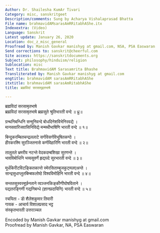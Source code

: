 ```yaml
---
Author: Dr. Shailesha KumAr Tivari
Category: misc, sanskritgeet
Description/comments: Sung by Acharya Vishalaprasad Bhatta
File name: brahmavidAMsarasAmRRitabhAShe.itx
Indexextra: (Video)
Language: Sanskrit
Latest update: January 26, 2020
Location: doc_z_misc_general
Proofread by: Manish Gavkar manishyg at gmail.com, NSA, PSA Easwaran
Send corrections to: sanskrit@cheerful.com
Site access: https://sanskritdocuments.org
Subject: philosophy/hinduism/religion
Sublocation: misc
Text title: BrahmavidAM Sarasamrita Bhashe
Transliterated by: Manish Gavkar manishyg at gmail.com
engtitle: brahmavidAM sarasAmRRitabhAShe
itxtitle: brahmavidAM sarasAmRitabhAShe
title: ब्रह्मविदां सरसामृइतभाषे

---
```

  
 ब्रह्मविदां सरसामृतभाषे   
ब्रह्मविदां सरसामृतभाषे ब्रह्मसुते श्रुतिभारती वन्दे ॥ ध्रु॥  
  
ग्रन्थनिबन्धिनि सन्मुनिवन्दे बोधदिनेशविभेनिरवद्ये ।  
मानसवारिजवासिनिविद्ये मन्मथीभाषिणि भारती वन्दे ॥ १॥  
  
बिन्दुकरम्बितचन्द्रललाटे सर्गविसर्गविभूषितकण्ठे ।  
हीरकरश्मि सुरञ्जितनासे कर्णविहारिणि भारती वन्दे ॥ २॥  
  
तालुतले भ्रमरीव नटन्ते वेदकदम्बशिखा सुरणन्ते ।  
भावविबोधिनि भव्यसुवर्णे हृद्यपदे सुरभारती वन्दे ॥ ३॥  
  
मूर्धकिरीटविटङ्कितकान्ते स्मेरसिताम्बुजकुट्मलएअन्ते ।  
सान्द्रसुधाप्लुतबिम्बफलोष्ठे विश्वविमोहिनि भारती वन्दे ॥ ४॥  
  
सन्ततसुस्वरमूर्छनताने व्यञ्जनकिङ्कीणीघोषविताने ।  
पद्यतरङ्गिणी गद्यनिबन्धे (ज्ञानप्रदायिनि) भारती वन्दे ॥ ५॥  
  
रचयिता - डाॅ शैलेशकुमार तिवारी  
गायक - आचार्य विशालप्रसाद भट्ट  
संस्कृतभारती उत्तराञ्चल  
  
  
  
Encoded by Manish Gavkar manishyg at gmail.com  
Proofread by Manish Gavkar, NA, PSA Easwaran  
  
